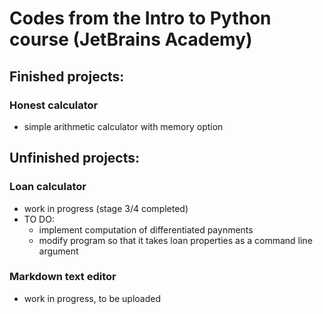 # Codes from the Intro to Python course (JetBrains Academy)

## Finished projects:
### Honest calculator
- simple arithmetic calculator with memory option

## Unfinished projects:
### Loan calculator
- work in progress (stage 3/4 completed)
- TO DO:
  - implement computation of differentiated paynments
  - modify program so that it takes loan properties as a command line argument

### Markdown text editor
- work in progress, to be uploaded
